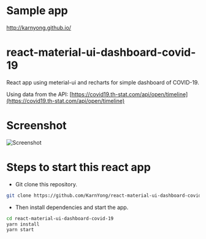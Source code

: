 # Sample app
http://karnyong.github.io/

# react-material-ui-dashboard-covid-19
React app using meterial-ui and recharts for simple dashboard of COVID-19.

Using data from the API: [https://covid19.th-stat.com/api/open/timeline](https://covid19.th-stat.com/api/open/timeline)

# Screenshot
![Screenshot](https://github.com/KarnYong/nodejs-jwt-mongodb/raw/master/screenshot.png)

# Steps to start this react app
* Git clone this repository.
```bash
git clone https://github.com/KarnYong/react-material-ui-dashboard-covid-19
```
* Then install dependencies and start the app.
```bash
cd react-material-ui-dashboard-covid-19
yarn install
yarn start
```

